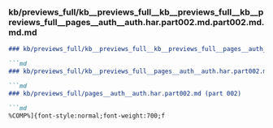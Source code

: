 ### kb/previews_full/kb__previews_full__kb__previews_full__kb__previews_full__pages__auth__auth.har.part002.md.part002.md.md.md

```md
### kb/previews_full/kb__previews_full__kb__previews_full__pages__auth__auth.har.part002.md.part002.md.md

```md
### kb/previews_full/kb__previews_full__pages__auth__auth.har.part002.md.part002.md

```md
### kb/previews_full/pages__auth__auth.har.part002.md (part 002)

```md
%COMP%]{font-style:normal;font-weight:700;f
```

```

```

```

```
